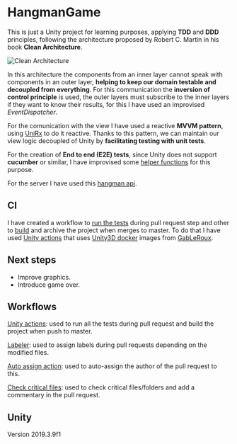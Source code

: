 # HangmanGame

This is just a Unity project for learning purposes, applying <b>TDD</b> and <b>DDD</b> principles, following the architecture proposed by Robert C. Martin in his book <b>Clean Architecture</b>.

![Clean Architecture](https://blog.cleancoder.com/uncle-bob/images/2012-08-13-the-clean-architecture/CleanArchitecture.jpg)

In this architecture the components from an inner layer cannot speak with components in an outer layer, <b>helping to keep our domain testable and decoupled from everything</b>. For this communication the <b>inversion of control principle</b> is used, the outer layers must subscribe to the inner layers if they want to know their results, for this I have used an improvised <i>EventDispatcher</i>.

For the comunication with the view I have used a reactive <b>MVVM pattern</b>, using [UniRx](https://github.com/neuecc/UniRx) to do it reactive. Thanks to this pattern, we can maintain our view logic decoupled of Unity by <b>facilitating testing with unit tests</b>.

For the creation of <b>End to end (E2E) tests</b>, since Unity does not support <b>cucumber</b> or similar, I have improvised some [helper functions](https://github.com/DanielParra159/HangmanGame/blob/master/Assets/Scripts/EndToEndTests/StartGameE2E.cs) for this purpose.

For the server I have used this [hangman api](https://hangman-api.herokuapp.com/api).

## CI
I have created a workflow to [run the tests](https://github.com/DanielParra159/HangmanGame/blob/master/.github/workflows/run_tests.yml) during pull request step and other to [build](https://github.com/DanielParra159/HangmanGame/blob/master/.github/workflows/build.yml) and archive the project when merges to master. To do that I have used [Unity actions](https://github.com/webbertakken/unity-actions) that uses [Unity3D docker](https://gitlab.com/gableroux/unity3d) images from [GabLeRoux](https://github.com/GabLeRoux).

## Next steps

* Improve graphics.
* Introduce game over.

## Workflows

[Unity actions](https://github.com/webbertakken/unity-actions): used to run all the tests during pull request and build the project when push to master.

[Labeler](https://github.com/marketplace/actions/labeler?version=v3-preview): used to assign labels during pull requests depending on the modified files.

[Auto assign action](https://github.com/marketplace/actions/auto-assign-action): used to auto-assign the author of the pull request to this.

[Check critical files](https://github.com/CodelyTV/check-critical-files): used to check critical files/folders and add a commentary in the pull request.

## Unity
Version 2019.3.9f1
